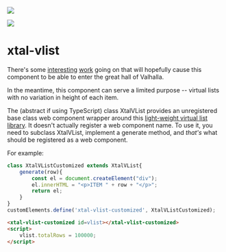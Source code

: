 <a href="https://nodei.co/npm/xtal-vlist/"><img src="https://nodei.co/npm/xtal-vlist.png"></a>

<img src="https://badgen.net/bundlephobia/minzip/xtal-vlist">

# xtal-vlist

There's some [interesting](https://www.chromestatus.com/features/5673195159945216) [work](https://fergald.github.io/virtual-scroller/versions/virtual-content-display-locking-binary-search/demo/jank/) going on that will hopefully cause this component to be able to enter the great hall of Valhalla.

In the meantime, this component can serve a limited purpose -- virtual lists with no variation in height of each item.

The (abstract if using TypeScript) class XtalVList provides an unregistered base class web component wrapper around this [light-weight virtual list library](https://sergimansilla.com/blog/virtual-scrolling/).  It doesn't actually register a web component name.  To use it, you need to subclass XtalVList, implement a generate method, and *that's* what should be registered as a web component.


For example:

```JavaScript
class XtalVListCustomized extends XtalVList{
    generate(row){
        const el = document.createElement("div");
        el.innerHTML = "<p>ITEM " + row + "</p>";
        return el;
    }
}
customElements.define('xtal-vlist-customized', XtalVListCustomized);
```

```html
<xtal-vlist-customized id=vlist></xtal-vlist-customized>       
<script>
    vlist.totalRows = 100000;
</script>
```






